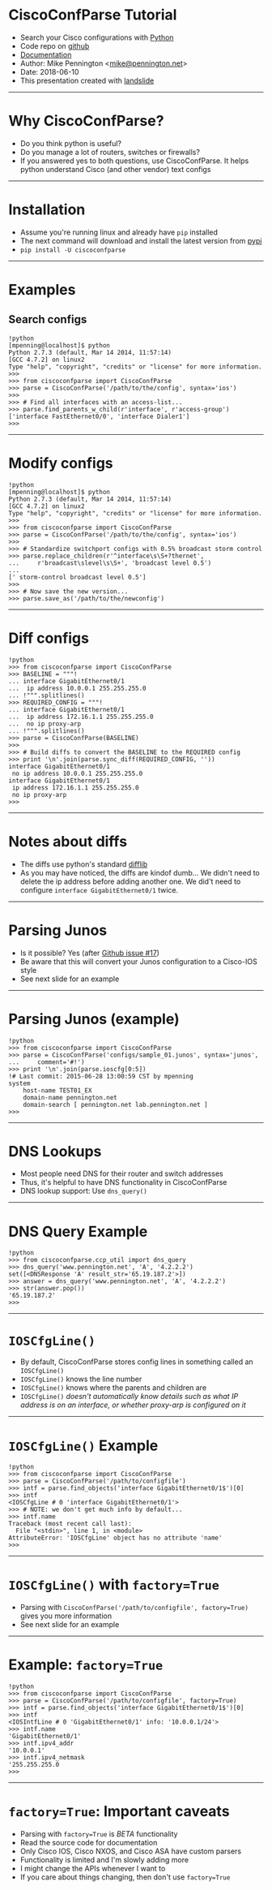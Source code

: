 # CiscoConfParse Tutorial

-   Search your Cisco configurations with [Python]
-   Code repo on [github]
-   [Documentation]
-   Author: Mike Pennington &lt;<mike@pennington.net>&gt;
-   Date: 2018-06-10
-   This presentation created with [landslide]

---

# Why CiscoConfParse?

-   Do you think python is useful?
-   Do you manage a lot of routers, switches or firewalls?
-   If you answered yes to both questions, use CiscoConfParse. It helps
    python understand Cisco (and other vendor) text configs

---

# Installation


-   Assume you're running linux and already have `pip` installed
-   The next command will download and install the latest version from
    [pypi]
-   `pip install -U ciscoconfparse`

---

# Examples

Search configs
--------------

    !python
    [mpenning@localhost]$ python
    Python 2.7.3 (default, Mar 14 2014, 11:57:14) 
    [GCC 4.7.2] on linux2
    Type "help", "copyright", "credits" or "license" for more information.
    >>>
    >>> from ciscoconfparse import CiscoConfParse
    >>> parse = CiscoConfParse('/path/to/the/config', syntax='ios')
    >>>
    >>> # Find all interfaces with an access-list...
    >>> parse.find_parents_w_child(r'interface', r'access-group')
    ['interface FastEthernet0/0', 'interface Dialer1']
    >>>

---

# Modify configs

    !python
    [mpenning@localhost]$ python
    Python 2.7.3 (default, Mar 14 2014, 11:57:14) 
    [GCC 4.7.2] on linux2
    Type "help", "copyright", "credits" or "license" for more information.
    >>>
    >>> from ciscoconfparse import CiscoConfParse
    >>> parse = CiscoConfParse('/path/to/the/config', syntax='ios')
    >>>
    >>> # Standardize switchport configs with 0.5% broadcast storm control
    >>> parse.replace_children(r'^interface\s\S+?thernet', 
    ...     r'broadcast\slevel\s\S+', 'broadcast level 0.5')
    ...
    [' storm-control broadcast level 0.5']
    >>>
    >>> # Now save the new version...
    >>> parse.save_as('/path/to/the/newconfig')

---


# Diff configs

    !python
    >>> from ciscoconfparse import CiscoConfParse
    >>> BASELINE = """!
    ... interface GigabitEthernet0/1
    ...  ip address 10.0.0.1 255.255.255.0
    ... !""".splitlines()
    >>> REQUIRED_CONFIG = """!
    ... interface GigabitEthernet0/1
    ...  ip address 172.16.1.1 255.255.255.0
    ...  no ip proxy-arp
    ... !""".splitlines()
    >>> parse = CiscoConfParse(BASELINE)
    >>>
    >>> # Build diffs to convert the BASELINE to the REQUIRED config
    >>> print '\n'.join(parse.sync_diff(REQUIRED_CONFIG, ''))
    interface GigabitEthernet0/1
     no ip address 10.0.0.1 255.255.255.0
    interface GigabitEthernet0/1
     ip address 172.16.1.1 255.255.255.0
     no ip proxy-arp
    >>> 

---

# Notes about diffs

-   The diffs use python's standard [difflib]
-   As you may have noticed, the diffs are kindof dumb... We didn't need to 
    delete the ip address before adding another one.  We did't need to 
    configure `interface GigabitEthernet0/1` twice.

---

# Parsing Junos

-   Is it possible?  Yes (after [Github issue #17])
-   Be aware that this will convert your Junos configuration to a Cisco-IOS style
-   See next slide for an example

---

# Parsing Junos (example)

    !python
    >>> from ciscoconfparse import CiscoConfParse
    >>> parse = CiscoConfParse('configs/sample_01.junos', syntax='junos', 
    ...     comment='#!')
    >>> print '\n'.join(parse.ioscfg[0:5])
    !# Last commit: 2015-06-28 13:00:59 CST by mpenning
    system
        host-name TEST01_EX
        domain-name pennington.net
        domain-search [ pennington.net lab.pennington.net ]
    >>>

---

# DNS Lookups

-   Most people need DNS for their router and switch addresses
-   Thus, it's helpful to have DNS functionality in CiscoConfParse
-   DNS lookup support: Use `dns_query()`

---

# DNS Query Example

    !python
    >>> from ciscoconfparse.ccp_util import dns_query
    >>> dns_query('www.pennington.net', 'A', '4.2.2.2')
    set([<DNSResponse 'A' result_str='65.19.187.2'>])
    >>> answer = dns_query('www.pennington.net', 'A', '4.2.2.2')
    >>> str(answer.pop())
    '65.19.187.2'
    >>>

---

# `IOSCfgLine()`

-   By default, CiscoConfParse stores config lines in something called an `IOSCfgLine()`
-   `IOSCfgLine()` knows the line number
-   `IOSCfgLine()` knows where the parents and children are
-   `IOSCfgLine()` *doesn't automatically know details such as what IP address is on an interface, or whether proxy-arp is configured on it*

---

# `IOSCfgLine()` Example

    !python
    >>> from ciscoconfparse import CiscoConfParse
    >>> parse = CiscoConfParse('/path/to/configfile')
    >>> intf = parse.find_objects('interface GigabitEthernet0/1$')[0]
    >>> intf
    <IOSCfgLine # 0 'interface GigabitEthernet0/1'>
    >>> # NOTE: we don't get much info by default...
    >>> intf.name
    Traceback (most recent call last):
      File "<stdin>", line 1, in <module>
    AttributeError: 'IOSCfgLine' object has no attribute 'name'
    >>>

---

# `IOSCfgLine()` with `factory=True`

-   Parsing with `CiscoConfParse('/path/to/configfile', factory=True)` gives you more information
-   See next slide for an example

---

# Example: `factory=True`

    !python
    >>> from ciscoconfparse import CiscoConfParse
    >>> parse = CiscoConfParse('/path/to/configfile', factory=True)
    >>> intf = parse.find_objects('interface GigabitEthernet0/1$')[0]
    >>> intf
    <IOSIntfLine # 0 'GigabitEthernet0/1' info: '10.0.0.1/24'>
    >>> intf.name
    'GigabitEthernet0/1'
    >>> intf.ipv4_addr
    '10.0.0.1'
    >>> intf.ipv4_netmask
    '255.255.255.0
    >>>

---

# `factory=True`: Important caveats

-   Parsing with `factory=True` is *BETA* functionality
-   Read the source code for documentation
-   Only Cisco IOS, Cisco NXOS, and Cisco ASA have custom parsers
-   Functionality is limited and I'm slowly adding more
-   I might change the APIs whenever I want to
-   If you care about things changing, then don't use `factory=True`

  [Python]: http://python.org/
  [github]: http://github.com/mpenning/ciscoconfparse/
  [Documentation]: http://www.pennington.net/py/ciscoconfparse/
  [pypi]: http://pypi.python.org/pypi/ciscoconfparse/
  [landslide]: https://github.com/adamzap/landslide
  [difflib]: https://docs.python.org/2/library/difflib.html
  [Github issue #17]: https://github.com/mpenning/ciscoconfparse/issues/17
